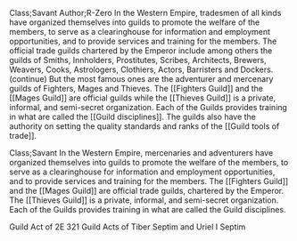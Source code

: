 Class;Savant Author;R-Zero
In the Western Empire, tradesmen of all kinds have organized themselves into guilds to promote the welfare of the members, to serve as a clearinghouse for information and employment opportunities, and to provide services and training for the members. The official trade guilds chartered by the Emperor include among others the guilds of Smiths, Innholders, Prostitutes, Scribes, Architects, Brewers, Weavers, Cooks, Astrologers, Clothiers, Actors, Barristers and Dockers.
(continue)
But the most famous ones are the adventurer and mercenary guilds of Fighters, Mages and Thieves. The [[Fighters Guild]] and the [[Mages Guild]] are official guilds while the [[Thieves Guild]] is a private, informal, and semi-secret organization. Each of the Guilds provides training in what are called the [[Guild disciplines]]. The guilds also have the authority on setting the quality standards and ranks of the [[Guild tools of trade]].

Class;Savant
In the Western Empire, mercenaries and adventurers have organized themselves into guilds to promote the welfare of the members, to serve as a clearinghouse for information and employment opportunities, and to provide services and training for the members. The [[Fighters Guild]] and the [[Mages Guild]] are official trade guilds, chartered by the Emperor. The [[Thieves Guild]] is a private, informal, and semi-secret organization. Each of the Guilds provides training in what are called the Guild disciplines.

Guild Act of 2E 321
Guild Acts of Tiber Septim and Uriel I Septim